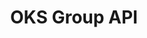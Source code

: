 ---
home: true
title: OKS Group API
heroImage: images/svgviewer-output.svg
heroText:
tagline: API для работы с недвижимостью

actions:
  - text: Начало работы
    link: /guide/
    type: primary
  - text: Справочник API
    link: /api/
    type: secondary

features:
  - title: Аутентификация M2M (OAuth 2.0)
    details: Безопасный server-to-server доступ к API по протоколу OAuth 2.0 для автоматизации ваших интеграций.
  - title: Каталог недвижимости с фильтрацией
    details: Получайте актуальные данные по жилым комплексам и квартирам, используя мощные фильтры для поиска в реальном времени.
  - title: Управление бронированием
    details: Используйте интерактивные методы для создания, подтверждения и снятия брони на выбранные квартиры.

footer: © 2025 OKS Group | Все права защищены
---